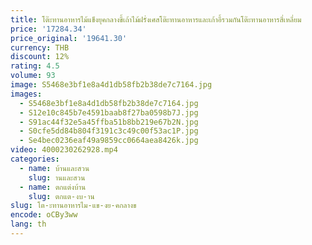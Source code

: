 ```yaml
---
title: โต๊ะทานอาหารไม้แข็งยุคกลางขี้เถ้าไม้ฝรั่งเศสโต๊ะทานอาหารและเก้าอี้รวมกันโต๊ะทานอาหารสี่เหลี่ยม
price: '17284.34'
price_original: '19641.30'
currency: THB
discount: 12%
rating: 4.5
volume: 93
image: S5468e3bf1e8a4d1db58fb2b38de7c7164.jpg
images:
  - S5468e3bf1e8a4d1db58fb2b38de7c7164.jpg
  - S12e10c845b7e4591baab8f27ba0598b7J.jpg
  - S91ac44f32e5a45ffba51b8bb219e67b2N.jpg
  - S0cfe5dd84b804f3191c3c49c00f53ac1P.jpg
  - Se4bec0236eaf49a9859cc0664aea8426k.jpg
video: 4000230262928.mp4
categories:
  - name: บ้านและสวน
    slug: านและสวน
  - name: ตกแต่งบ้าน
    slug: ตกแต-งบ-าน
slug: โต-ะทานอาหารไม-แข-งย-คกลางข
encode: oCBy3ww
lang: th
---
```

  